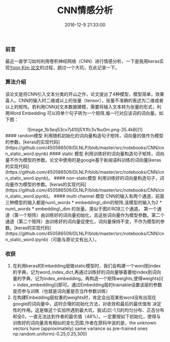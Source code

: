 ﻿---
title: CNN情感分析
date: 2016-12-9 21:33:00
categories: deep learning
tags: [CNN]
---

### 前言
最近一直学习如何利用卷积神经网络（CNN）进行情感分析，一下是我用keras实现[Yoon Kim 论文](http://www.aclweb.org/anthology/D14-1181)的过程，趟过一个大坑，在此记录一下。
<!-- more -->
### 算法介绍
该论文是将CNN引入文本分类的开山之作，论文提出了4种模型，模型简单，效果喜人。CNN的输入时二维或以上的张量（tensor），张量不准确的表述为二维或者以上的矩阵。若利用CNN对文本数据建模，需要将输入文本转为张量的形式，利用Word Embedding 可以将单个句子转为一个矩阵,每一行对应该词的词向量。如下图：
<center>![image_1b3eq53cv7j410j51t1fc3v1ku0m.png-35.4kB][1]</center>
#### random模型
利用随机初始化的词向量构造句子矩阵，词向量的值作为模型的参数。[keras的实现代码](https://github.com/450586509/DLNLP/blob/master/src/notebooks/CNN/cnn_static_word.ipynb)
#### static 模型
利用训练好的词向量构造句子矩阵，词向量不作为模型的参数。论文中使用的是google基于新闻语料训练的词向量[keras的实现代码](https://github.com/450586509/DLNLP/blob/master/src/notebooks/CNN/cnn_static_word.ipynb)。
#### non-static模型
利用训练好的词向量构造句子，词向量作为模型的参数。[keras的实现代码](https://github.com/450586509/DLNLP/blob/master/src/notebooks/CNN/cnn_static_word.ipynb)。
#### multi channel 模型
CNN的输入有两个通道，前面三种模型的输入都是num\_words * embedding\_dim的矩阵,该模型的输入为2 * num\_words * embedding\_dim 的张量。类似于图片RGB三个通道。
第一个通道（第一个矩阵）由训练好的词向量初始化，且这些词向量作为模型参数。第二个通道（第二个矩阵）由训练好的词向量促使化，词向量保持不变，不作为模型的参数。[keras的实现代码](https://github.com/450586509/DLNLP/blob/master/src/notebooks/CNN/cnn_static_word.ipynb)（可能与原论文有出入）。

### 收获
1. 在利用keras的Embedding层做static模型时，我们会构建一个word到index的字典，记为word\_index\_dict,再通过训练好的词向量够着要给index到词向量的字典，记为index\_embedding。再构造一个矩阵weights,使得weights[i] = index_embedding[i]即可。通过Embedding层的trainable设置该层的参数是否参与训练（也就是词向量是否当作参数训练）
2. 在构建Embedding层权重的weights时，肯定会出现某些word没有出现在google的词向量中，这时合理的初始化方法，对收敛和最后的最优值有
决定性的作用。这是做这个实验所遇到最大坑，我试过[-1,1]的均匀分布、正态分布和全0，一直无法达到作者的最优值（48%）。一定要按如下初始化，使得与训练好的词向量具有相似的变化范围,作者在原码中说的是，the unknown vectors have (approximately) same variance as pre-trained ones
    np.random.uniform(-0.25,0.25,300)


  [1]: http://static.zybuluo.com/BruceXie/dcl45ptphztxp4hd9yljdmyn/image_1b3eq53cv7j410j51t1fc3v1ku0m.png
